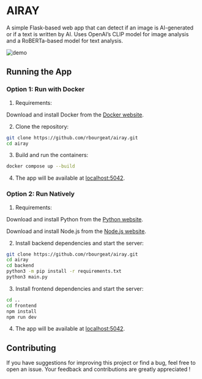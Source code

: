 # AIRAY

A simple Flask-based web app that can detect if an image is AI-generated or if a text is written by AI. Uses OpenAI’s CLIP model for image analysis and a RoBERTa-based model for text analysis.

![demo](./frontend/images/demo.gif)

## Running the App

### Option 1: Run with Docker

1. Requirements:

Download and install Docker from the [Docker website](https://www.docker.com/products/docker-desktop).

2.	Clone the repository:

```bash
git clone https://github.com/rbourgeat/airay.git
cd airay
```

3.	Build and run the containers:

```bash
docker compose up --build
```

4.	The app will be available at [localhost:5042](http://localhost:5042).

### Option 2: Run Natively

1. Requirements:

Download and install Python from the [Python website](https://www.python.org/downloads/).

Download and install Node.js from the [Node.js website](https://nodejs.org/).

2.	Install backend dependencies and start the server:

```bash
git clone https://github.com/rbourgeat/airay.git
cd airay
cd backend
python3 -m pip install -r requirements.txt
python3 main.py
```

3.	Install frontend dependencies and start the server:

```bash
cd ..
cd frontend
npm install
npm run dev
```

4.	The app will be available at [localhost:5042](http://localhost:5042).

## Contributing

If you have suggestions for improving this project or find a bug, feel free to open an issue. Your feedback and contributions are greatly appreciated !
